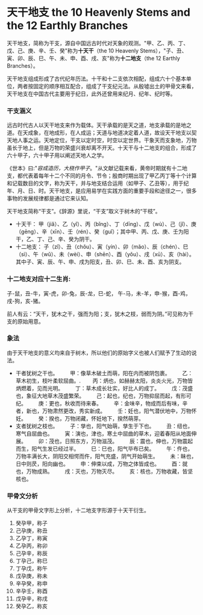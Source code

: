 # 天干地支 the 10 Heavenly Stems and the 12 Earthly Branches

天干地支，简称为干支，源自中国远古时代对天象的观测。"甲、乙、丙、丁、戊、己、庚、辛、壬、癸"称为**十天干**（the 10 Heavenly Stems），"子、丑、寅、卯、辰、巳、午、未、申、酉、戌、亥"称为**十二地支**（the 12 Earthly Branches）。

天干地支组成形成了古代纪年历法。十干和十二支依次相配，组成六十个基本单位，两者按固定的顺序相互配合，组成了干支纪元法。从殷墟出土的甲骨文来看，天干地支在中国古代主要用于纪日，此外还曾用来纪月、纪年、纪时等。

### 干支涵义

远古时代古人以天干地支来作为载体。天干承载的是天之道，地支承载的是地之道。在天成象，在地成形，在人成运；天道与地道决定着人道，故设天干地支以契天地人事之运。天地定位，干支以定时空，时空以定世界。干象天而支象地，万物虽长于地上，但是万物的荣盛兴衰却离不开天。十天干与十二地支的组合，形成了六十甲子，六十甲子用以阐述天地人之学。

《世本》曰:"_容成造历，大桡作甲子_。"从文献记载来看，黄帝时期就有十二地支，都代表着每年十二个不同的月令、节令；殷商时期出现了甲乙丙丁等十个计算和记载数目的文字，称为天干，并与地支结合运用（如甲子、乙丑等），用于纪年、月、日、时。天干地支，是应用易学在实践方面的重要手段和途径之一，很多事物的发展规律都是通过它来认知。

天干地支简称“干支”。《辞源》里说，“干支”取义于树木的“干枝”。

* 十天干：
  甲（jiǎ）、乙（yǐ）、丙（bǐng）、丁（dīng）、戊（wù）、己（jǐ）、庚（gēng）、辛（xīn）、壬（rén）、癸（guǐ）；其中甲、丙、戊、庚、壬为阳干，乙、丁、己、辛、癸为阴干。
* 十二地支：
  子（zǐ）、丑（chǒu）、寅（yín）、卯（mǎo）、辰（chén）、巳（sì）、午（wǔ）、未（wèi）、申（shēn）、酉（yǒu）、戌（xū）、亥（hài）。其中子、寅、辰、午、申、戌为阳支，丑、卯、巳、未、酉、亥为阴支。

### 十二地支对应十二生肖:

子-鼠，丑-牛，寅-虎，卯-兔，辰-龙，巳-蛇， 午-马，未-羊，申-猴，酉-鸡，戌-狗，亥-猪。

前人有云：“天干，犹木之干，强而为阳；支，犹木之枝，弱而为阴。”可见称为干支的原始用意。

### 象法

由于天干地支的意义均来自于树木，所以他们的原始字义也被人们赋予了生动的说法。

* 干者犹树之干也。
  　　甲：像草木破土而萌，阳在内而被阴包裹。
  　　乙：草木初生，枝叶柔软屈曲。.
  　　丙：炳也，如赫赫太阳，炎炎火光，万物皆炳燃着，见而光明。
  　　丁：草木成长壮实，好比人的成丁。
  　　戊：茂盛也，象征大地草木茂盛繁荣。
  　　己：起也，纪也，万物抑屈而起，有形可纪。
  　　庚：更也，秋收而待来春。
  　　辛：金味辛，物成而后有味，辛者，新也，万物肃然更改，秀实新成。
  　　壬：妊也，阳气潜伏地中，万物怀妊。
  　　癸：揆也，万物闭藏，怀妊地下，揆然萌芽。
　　
* 支者犹树之枝也。
  　　子：孳也，阳气始萌，孳生于下也。
  　　丑：纽也，寒气自屈曲也。
  　　寅：演也，津也，寒土中屈曲的草木，迎着春阳从地面伸展。
  　　卯：茂也，日照东方，万物滋茂。
  　　辰：震也，伸也，万物震起而生，阳气生发已经过半。
  　　巳：巳也，阳气毕布已矣。
  　　午：仵也，万物丰满长大，阴阳交相愕而仵，阳气充盛，阴气开始萌生。
  　　未：眛也，日中则昃，阳向幽也。
  　　申：伸束以成，万物之体皆成也。
  　　酉：就也，万物成熟。
  　　戌：灭也，万物灭尽。
  　　亥：核也，万物收藏，皆坚核也。

### 甲骨文分析

从干支的甲骨文字形上分析，十二地支字形源于十天干衍生。

1. 癸孕甲，称子　
2. 己孕庚，称丑
3. 乙孕丁，称寅　
4. 乙孕丙，称卯
5. 己孕辛，称辰　
6. 丁孕己，称巳
7. 丁孕戊，称午　
8. 戊孕庚，称未
9. 辛孕癸，称申　
10. 辛孕壬，称酉
11. 戊孕辛，称戌　
12. 癸孕乙，称亥



